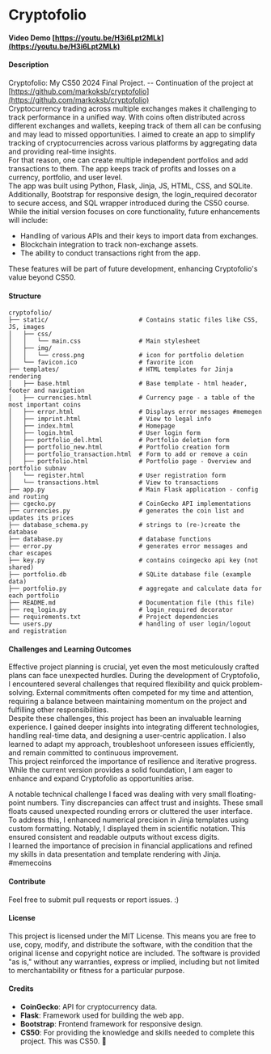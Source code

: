 # Cryptofolio
#### Video Demo [https://youtu.be/H3i6Lpt2MLk](https://youtu.be/H3i6Lpt2MLk)
#### Description
Cryptofolio: My CS50 2024 Final Project. -- Continuation of the project at [https://github.com/markoksb/cryptofolio](https://github.com/markoksb/cryptofolio)<br>
Cryptocurrency trading across multiple exchanges makes it challenging to track performance in a unified way. With coins often distributed across different exchanges and wallets, keeping track of them all can be confusing and may lead to missed opportunities.
I aimed to create an app to simplify tracking of cryptocurrencies across various platforms by aggregating data and providing real-time insights.<br>
For that reason, one can create multiple independent portfolios and add transactions to them. The app keeps track of profits and losses on a currency, portfolio, and user level.<br>
The app was built using Python, Flask, Jinja, JS, HTML, CSS, and SQLite. Additionally, Bootstrap for responsive design, the login_required decorator to secure access, and SQL wrapper introduced during the CS50 course.
While the initial version focuses on core functionality, future enhancements will include:
* Handling of various APIs and their keys to import data from exchanges.
* Blockchain integration to track non-exchange assets.
* The ability to conduct transactions right from the app.

These features will be part of future development, enhancing Cryptofolio's value beyond CS50.

#### Structure
```
cryptofolio/
├── static/                         # Contains static files like CSS, JS, images
│   ├── css/
│   │   └── main.css                # Main stylesheet
│   ├── img/
│   │   └── cross.png               # icon for portfolio deletion
│   └── favicon.ico                 # favorite icon
├── templates/                      # HTML templates for Jinja rendering
│   ├── base.html                   # Base template - html header, footer and navigation
│   ├── currencies.html             # Currency page - a table of the most important coins
│   ├── error.html                  # Displays error messages #memegen
│   ├── imprint.html                # View to legal info
│   ├── index.html                  # Homepage
│   ├── login.html                  # User login form
│   ├── portfolio_del.html          # Portfolio deletion form
│   ├── portfolio_new.html          # Portfolio creation form
│   ├── portfolio_transaction.html  # Form to add or remove a coin
│   ├── portfolio.html              # Portfolio page - Overview and portfolio subnav
│   └── register.html               # User registration form
│   └── transactions.html           # View to transactions
├── app.py                          # Main Flask application - config and routing
├── cgecko.py                       # CoinGecko API implementations
├── currencies.py                   # generates the coin list and updates its prices
├── database_schema.py              # strings to (re-)create the database
├── database.py                     # database functions
├── error.py                        # generates error messages and char escapes
├── key.py                          # contains coingecko api key (not shared)
├── portfolio.db                    # SQLite database file (example data)
├── portfolio.py                    # aggregate and calculate data for each portfolio
├── README.md                       # Documentation file (this file)
├── req_login.py                    # login_required decorator
├── requirements.txt                # Project dependencies
└── users.py                        # handling of user login/logout and registration
```

#### Challenges and Learning Outcomes
Effective project planning is crucial, yet even the most meticulously crafted plans can face unexpected hurdles. During the development of Cryptofolio, I encountered several challenges that required flexibility and quick problem-solving. External commitments often competed for my time and attention, requiring a balance between maintaining momentum on the project and fulfilling other responsibilities.<br>
Despite these challenges, this project has been an invaluable learning experience. I gained deeper insights into integrating different technologies, handling real-time data, and designing a user-centric application. I also learned to adapt my approach, troubleshoot unforeseen issues efficiently, and remain committed to continuous improvement.<br>
This project reinforced the importance of resilience and iterative progress. While the current version provides a solid foundation, I am eager to enhance and expand Cryptofolio as opportunities arise.

A notable technical challenge I faced was dealing with very small floating-point numbers. Tiny discrepancies can affect trust and insights. These small floats caused unexpected rounding errors or cluttered the user interface.<br>
To address this, I enhanced numerical precision in Jinja templates using custom formatting. Notably, I displayed them in scientific notation. This ensured consistent and readable outputs without excess digits.<br>
I learned the importance of precision in financial applications and refined my skills in data presentation and template rendering with Jinja. #memecoins

#### Contribute
Feel free to submit pull requests or report issues. :)

#### License
This project is licensed under the MIT License. This means you are free to use, copy, modify, and distribute the software, with the condition that the original license and copyright notice are included. The software is provided "as is," without any warranties, express or implied, including but not limited to merchantability or fitness for a particular purpose.

#### Credits
- **CoinGecko**: API for cryptocurrency data.
- **Flask**: Framework used for building the web app.
- **Bootstrap**: Frontend framework for responsive design.
- **CS50**: For providing the knowledge and skills needed to complete this project. This was CS50. 🦆

